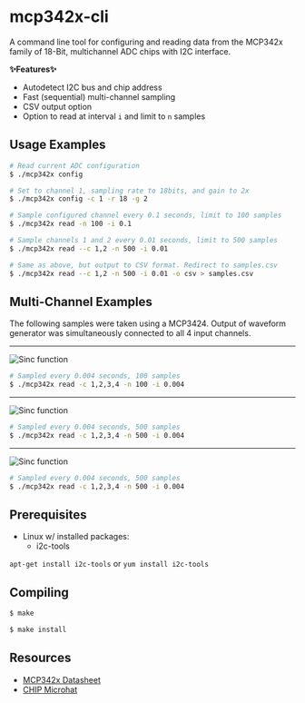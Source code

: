 # mcp342x-cli

A command line tool for configuring and reading data from the MCP342x family of 18-Bit, multichannel ADC chips with I2C interface.

**:sparkles:Features:sparkles:**    

* Autodetect I2C bus and chip address
* Fast (sequential) multi-channel sampling
* CSV output option
* Option to read at interval `i` and limit to `n` samples

## Usage Examples

```bash
# Read current ADC configuration
$ ./mcp342x config
```

```bash
# Set to channel 1, sampling rate to 18bits, and gain to 2x
$ ./mcp342x config -c 1 -r 18 -g 2
```

```bash
# Sample configured channel every 0.1 seconds, limit to 100 samples
$ ./mcp342x read -n 100 -i 0.1
```

```bash 
# Sample channels 1 and 2 every 0.01 seconds, limit to 500 samples
$ ./mcp342x read --c 1,2 -n 500 -i 0.01
```

```bash
# Same as above, but output to CSV format. Redirect to samples.csv
$ ./mcp342x read --c 1,2 -n 500 -i 0.01 -o csv > samples.csv
```
  
## Multi-Channel Examples
The following samples were taken using a MCP3424. Output of waveform generator was simultaneously connected to all 4 input channels.

---
![Sinc function](http://s3.amazonaws.com/static.markruiz.com/mcp342x-cli/sine-all-channels2.svg)

```bash
# Sampled every 0.004 seconds, 100 samples
$ ./mcp342x read -c 1,2,3,4 -n 100 -i 0.004
```

---
![Sinc function](http://s3.amazonaws.com/static.markruiz.com/mcp342x-cli/sinc2.svg)

```bash
# Sampled every 0.004 seconds, 500 samples
$ ./mcp342x read -c 1,2,3,4 -n 500 -i 0.004
```

---
![Sinc function](http://s3.amazonaws.com/static.markruiz.com/mcp342x-cli/radar2.svg)

```bash
# Sampled every 0.004 seconds, 500 samples
$ ./mcp342x read -c 1,2,3,4 -n 500 -i 0.004
```

## Prerequisites
* Linux w/ installed packages:
  * i2c-tools

`apt-get install i2c-tools` or `yum install i2c-tools`

## Compiling
```bash
$ make
```
```bash
$ make install
```
## Resources
* [MCP342x Datasheet](http://s3.amazonaws.com/static.markruiz.com/mcp342x-cli/radar.svg)
* [CHIP Microhat](http://s3.amazonaws.com/static.markruiz.com/mcp342x-cli/radar.svg)



